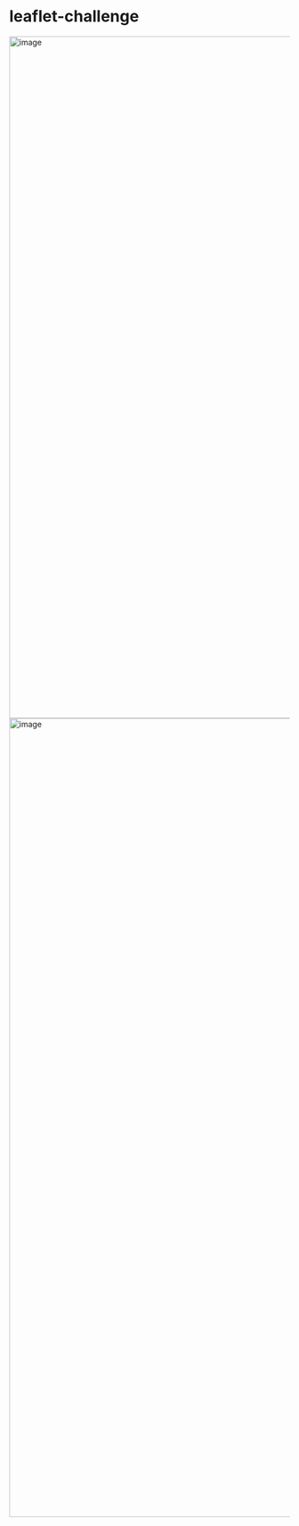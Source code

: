 # leaflet-challenge

<img width="1224" alt="image" src="https://github.com/user-attachments/assets/f67cd6b3-a047-4e63-a3f4-8ffee87a53bd">

<img width="1434" alt="image" src="https://github.com/user-attachments/assets/786169a7-90a8-425c-8df8-661774dd13a6">
